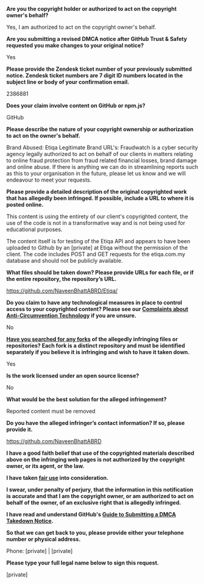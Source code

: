 **Are you the copyright holder or authorized to act on the copyright owner's behalf?**

Yes, I am authorized to act on the copyright owner's behalf.

**Are you submitting a revised DMCA notice after GitHub Trust & Safety requested you make changes to your original notice?**

Yes

**Please provide the Zendesk ticket number of your previously submitted notice. Zendesk ticket numbers are 7 digit ID numbers located in the subject line or body of your confirmation email.**

2386881

**Does your claim involve content on GitHub or npm.js?**

GitHub

**Please describe the nature of your copyright ownership or authorization to act on the owner's behalf.**

Brand Abused: Etiqa
Legitimate Brand URL's:
Fraudwatch is a cyber security agency legally authorized to act on behalf of our clients in matters relating to online fraud protection from fraud related financial losses, brand damage and online abuse. If there is anything we can do in streamlining reports such as this to your organisation in the future, please let us know and we will endeavour to meet your requests.

**Please provide a detailed description of the original copyrighted work that has allegedly been infringed. If possible, include a URL to where it is posted online.**

This content is using the entirety of our client's copyrighted content, the use of the code is not in a transformative way and is not being used for educational purposes.

The content itself is for testing of the Etiqa API and appears to have been uploaded to Github by an [private] at Etiqa without the permission of the client. The code includes POST and GET requests for the etiqa.com.my database and should not be publicly available.

**What files should be taken down? Please provide URLs for each file, or if the entire repository, the repository’s URL.**

https://github.com/NaveenBhattABRD/Etiqa/

**Do you claim to have any technological measures in place to control access to your copyrighted content? Please see our <a href="https://docs.github.com/articles/guide-to-submitting-a-dmca-takedown-notice#complaints-about-anti-circumvention-technology">Complaints about Anti-Circumvention Technology</a> if you are unsure.**

No

**<a href="https://docs.github.com/articles/dmca-takedown-policy#b-what-about-forks-or-whats-a-fork">Have you searched for any forks</a> of the allegedly infringing files or repositories? Each fork is a distinct repository and must be identified separately if you believe it is infringing and wish to have it taken down.**

Yes

**Is the work licensed under an open source license?**

No

**What would be the best solution for the alleged infringement?**

Reported content must be removed

**Do you have the alleged infringer’s contact information? If so, please provide it.**

https://github.com/NaveenBhattABRD

**I have a good faith belief that use of the copyrighted materials described above on the infringing web pages is not authorized by the copyright owner, or its agent, or the law.**

**I have taken <a href="https://www.lumendatabase.org/topics/22">fair use</a> into consideration.**

**I swear, under penalty of perjury, that the information in this notification is accurate and that I am the copyright owner, or am authorized to act on behalf of the owner, of an exclusive right that is allegedly infringed.**

**I have read and understand GitHub's <a href="https://docs.github.com/articles/guide-to-submitting-a-dmca-takedown-notice/">Guide to Submitting a DMCA Takedown Notice</a>.**

**So that we can get back to you, please provide either your telephone number or physical address.**

Phone: [private] | [private]

**Please type your full legal name below to sign this request.**

[private]
